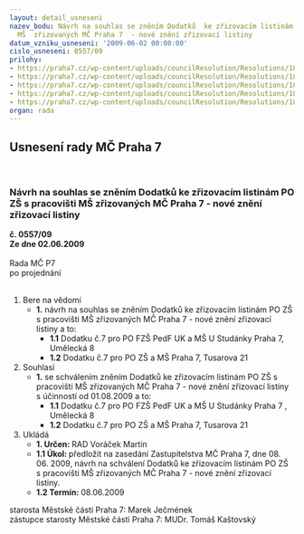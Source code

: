 ```yaml
---
layout: detail_usneseni
nazev_bodu: Návrh na souhlas se zněním Dodatků  ke zřizovacím listinám PO ZŠ s pracovišti
  MŠ  zřizovaných MČ Praha 7  - nové znění zřizovací listiny
datum_vzniku_usneseni: '2009-06-02 00:00:00'
cislo_usneseni: 0557/09
prilohy:
- https://praha7.cz/wp-content/uploads/councilResolution/Resolutions/18858/29-zl_pro_z%c5%a1_a_m%c5%a1_um%c4%9bleck%c3%a1_dodatek_7.doc
- https://praha7.cz/wp-content/uploads/councilResolution/Resolutions/18858/29-zl_pro_z%c5%a1_a_m%c5%a1_tusarova_dodatek_7.doc
- https://praha7.cz/wp-content/uploads/councilResolution/Resolutions/18858/29-z%c5%a1_a_m%c5%a1_um%c4%9bleck%c3%a1_dodatek_%c4%8d_6a.doc
- https://praha7.cz/wp-content/uploads/councilResolution/Resolutions/18858/29-z%c5%a1_a_m%c5%a1_tusarova_dodatek_%c4%8d.6.doc
- https://praha7.cz/wp-content/uploads/councilResolution/Resolutions/18858/29-n%c3%a1vrh_zm%c4%8d_zl_pro_z%c5%a1_a_m%c5%a1_06_2009.doc
organ: rada
---
```

<div id="ucUsn_pList" class="usn">
	<span><h2>Usnesení rady MČ Praha 7 </h2>
<br></span><div class="standBody">
<span><h3>Návrh na souhlas se zněním Dodatků  ke zřizovacím listinám PO ZŠ s pracovišti MŠ  zřizovaných MČ Praha 7  - nové znění zřizovací listiny</h3></span><div class="center">
		<strong>č. 0557/09</strong><br>
	</div>
<div class="center">
		<strong>Ze dne 02.06.2009</strong><br><br>
	</div>Rada MČ P7<br> po projednání<br><br><ol>
<li>Bere na vědomí<ul><li>
<strong>1.</strong> návrh na souhlas se zněním Dodatků  ke zřizovacím listinám PO ZŠ s pracovišti MŠ  zřizovaných MČ Praha 7 - nové znění zřizovací listiny a to:<ul>
<li>
<strong>1.1</strong> Dodatku č.7 pro PO FZŠ PedF UK a MŠ U Studánky Praha 7, Umělecká 8 </li>
<li>
<strong>1.2</strong> Dodatku č.7 pro PO ZŠ a MŠ Praha 7, Tusarova 21   </li>
</ul>
</li></ul>
</li>
<li>Souhlasí<ul><li>
<strong>1.</strong> se schválením zněním Dodatků  ke zřizovacím listinám PO ZŠ s pracovišti MŠ  zřizovaných MČ Praha 7  - nové znění zřizovací listiny s účinností od 01.08.2009 a to: <ul>
<li>
<strong>1.1</strong> Dodatku č.7 pro PO FZŠ PedF UK a MŠ U Studánky Praha 7 , Umělecká 8 </li>
<li>
<strong>1.2</strong> Dodatku č.7 pro PO ZŠ a MŠ Praha 7, Tusarova 21          </li>
</ul>
</li></ul>
</li>
<li>Ukládá<ul>
<li>
<strong>1. Určen: </strong>RAD Voráček Martin</li>
<li>
<strong>1.1 Úkol: </strong>předložit na zasedání Zastupitelstva MČ Praha 7, dne  08. 06. 2009, návrh na schválení Dodatků  ke zřizovacím listinám PO ZŠ s pracovišti MŠ  zřizovaných MČ Praha 7  - nové znění zřizovací listiny. </li>
<li>
<strong>1.2 Termín: </strong>08.06.2009</li>
</ul>
</li>
</ol>starosta Městské části Praha 7: Marek Ječmének<br>zástupce starosty Městské části Praha 7: MUDr. Tomáš Kaštovský 
</div>
</div>